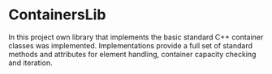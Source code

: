 # ContainersLib
In this project own library that implements the basic standard C++ container classes was implemented. Implementations provide a full set of standard methods and attributes for element handling, container capacity checking and iteration.
